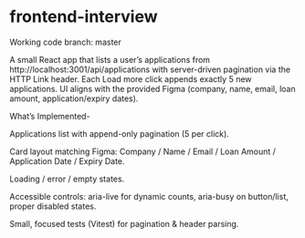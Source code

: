 # frontend-interview
Working code branch: master

A small React app that lists a user’s applications from http://localhost:3001/api/applications with server-driven pagination via the HTTP Link header. Each Load more click appends exactly 5 new applications. UI aligns with the provided Figma (company, name, email, loan amount, application/expiry dates).

What’s Implemented- 

Applications list with append-only pagination (5 per click).

Card layout matching Figma: Company / Name / Email / Loan Amount / Application Date / Expiry Date.

Loading / error / empty states.

Accessible controls: aria-live for dynamic counts, aria-busy on button/list, proper disabled states.

Small, focused tests (Vitest) for pagination & header parsing.
